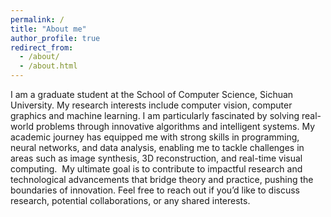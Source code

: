 ```yaml
---
permalink: /
title: "About me"
author_profile: true
redirect_from: 
  - /about/
  - /about.html
---
```

I am a graduate student at the School of Computer Science, Sichuan University. My research interests include computer vision, computer graphics and machine learning. I am particularly fascinated by solving real-world problems through innovative algorithms and intelligent systems. My academic journey has equipped me with strong skills in programming, neural networks, and data analysis, enabling me to tackle challenges in areas such as image synthesis, 3D reconstruction, and real-time visual computing.
﻿
My ultimate goal is to contribute to impactful research and technological advancements that bridge theory and practice, pushing the boundaries of innovation. Feel free to reach out if you’d like to discuss research, potential collaborations, or any shared interests.


